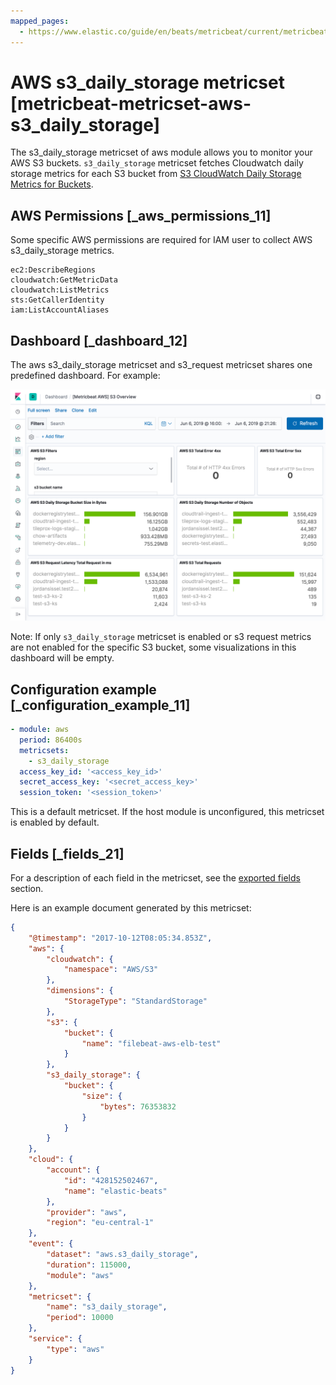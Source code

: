 ```yaml
---
mapped_pages:
  - https://www.elastic.co/guide/en/beats/metricbeat/current/metricbeat-metricset-aws-s3_daily_storage.html
---
```


# AWS s3_daily_storage metricset [metricbeat-metricset-aws-s3_daily_storage]

The s3_daily_storage metricset of aws module allows you to monitor your AWS S3 buckets. `s3_daily_storage` metricset fetches Cloudwatch daily storage metrics for each S3 bucket from [S3 CloudWatch Daily Storage Metrics for Buckets](https://docs.aws.amazon.com/AmazonS3/latest/dev/cloudwatch-monitoring.html).


## AWS Permissions [_aws_permissions_11]

Some specific AWS permissions are required for IAM user to collect AWS s3_daily_storage metrics.

```
ec2:DescribeRegions
cloudwatch:GetMetricData
cloudwatch:ListMetrics
sts:GetCallerIdentity
iam:ListAccountAliases
```


## Dashboard [_dashboard_12]

The aws s3_daily_storage metricset and s3_request metricset shares one predefined dashboard. For example:

![metricbeat aws s3 overview](images/metricbeat-aws-s3-overview.png)

Note: If only `s3_daily_storage` metricset is enabled or s3 request metrics are not enabled for the specific S3 bucket, some visualizations in this dashboard will be empty.


## Configuration example [_configuration_example_11]

```yaml
- module: aws
  period: 86400s
  metricsets:
    - s3_daily_storage
  access_key_id: '<access_key_id>'
  secret_access_key: '<secret_access_key>'
  session_token: '<session_token>'
```

This is a default metricset. If the host module is unconfigured, this metricset is enabled by default.

## Fields [_fields_21]

For a description of each field in the metricset, see the [exported fields](/reference/metricbeat/exported-fields-aws.md) section.

Here is an example document generated by this metricset:

```json
{
    "@timestamp": "2017-10-12T08:05:34.853Z",
    "aws": {
        "cloudwatch": {
            "namespace": "AWS/S3"
        },
        "dimensions": {
            "StorageType": "StandardStorage"
        },
        "s3": {
            "bucket": {
                "name": "filebeat-aws-elb-test"
            }
        },
        "s3_daily_storage": {
            "bucket": {
                "size": {
                    "bytes": 76353832
                }
            }
        }
    },
    "cloud": {
        "account": {
            "id": "428152502467",
            "name": "elastic-beats"
        },
        "provider": "aws",
        "region": "eu-central-1"
    },
    "event": {
        "dataset": "aws.s3_daily_storage",
        "duration": 115000,
        "module": "aws"
    },
    "metricset": {
        "name": "s3_daily_storage",
        "period": 10000
    },
    "service": {
        "type": "aws"
    }
}
```


